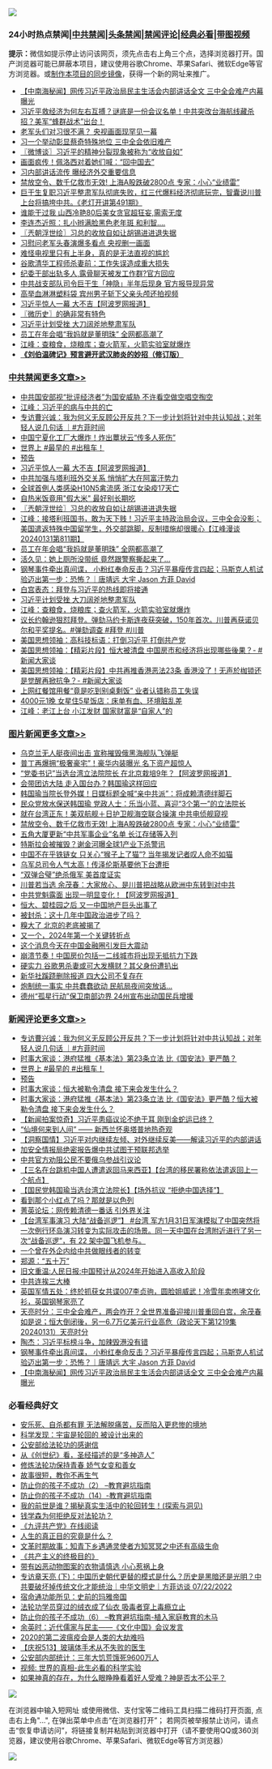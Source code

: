 ![](https://raw.githubusercontent.com/jsvpn/jsproxy/dev/64photo/fqnews-qr.jpg)

<div id="tt">
<h3>24小时热点禁闻|<a href="#%E4%B8%AD%E5%85%B1%E7%A6%81%E9%97%BB%E6%9B%B4%E5%A4%9A%E6%96%87%E7%AB%A0">中共禁闻</a>|<a href="#%E5%9B%BE%E7%89%87%E6%96%B0%E9%97%BB%E6%9B%B4%E5%A4%9A%E6%96%87%E7%AB%A0">头条禁闻</a>|<a href="#%E6%96%B0%E9%97%BB%E8%AF%84%E8%AE%BA%E6%9B%B4%E5%A4%9A%E6%96%87%E7%AB%A0">禁闻评论|<a href="#%E5%BF%85%E7%9C%8B%E7%BB%8F%E5%85%B8%E5%A5%BD%E6%96%87">经典必看</a>|<a href="https://fanb1.xyz/3" target="_blank">带图视频</a></h3>
<div><b>提示：</b>微信如提示停止访问该网页，须先点击右上角三个点，选择浏览器打开。国产浏览器可能已屏蔽本项目，建议使用谷歌Chrome、苹果Safari、微软Edge等官方浏览器。或<a href="%E5%88%B6%E4%BD%9Cgit%E7%A6%81%E9%97%BB%E9%95%9C%E5%83%8F.md">制作本项目的同步镜像</a>，获得一个新的网址来推广。</div>
<ul>

<li><a href="/comments/20240201/1995359.md">【中南海秘闻】网传习近平政治局民主生活会内部讲话全文 三中全会难产内幕曝光</a></li>
<li><a href="/sohnews/20240201/1995311.md">习近平救经济为何左右互搏？谜底是一份会议名单！中共突改台海航线藏杀招？美军“蜂群战术”出台！</a></li>
<li><a href="/baitai/20240201/1995613.md">老军头们对习很不满？ 央视画面现罕见一幕</a></li>
<li><a href="/baitai/20240201/1995290.md">习一个举动彰显蔡奇特殊地位 三中全会依旧难产</a></li>
<li><a href="/ssgc/20240201/1995324.md">〖微博谈〗习近平的精神分裂现象被称为“收放自如”</a></li>
<li><a href="/cnnews/20240201/1995375.md">画面疯传！佩洛西对着她们喊：“回中国去”</a></li>
<li><a href="/baitai/20240201/1995673.md">习内部讲话流传 曝经济外交重要信息</a></li>
<li><a href="/topimagenews/20240201/1995469.md">禁放空令、数千亿救市无效! 上海A股跌破2800点 专家：小心“业绩雷”</a></li>
<li><a href="/sohnews/20240201/1995539.md">巨干生复职习近平整肃军队彻底失败，红三代爆料经济彻底玩完，智囊说川普上台将搞垮中共。《老灯开讲第491期》</a></li>
<li><a href="/cnnews/20240201/1995583.md">谁能干过我 山西冷艳80后美女贪官超狂妄,需索无度</a></li>
<li><a href="/yule/20240201/1995353.md">李连杰近照：扎小辫满脸黑色老年斑 和利智….</a></li>
<li><a href="/cbnews/20240201/1995511.md">〖兲朝浮世绘〗习总的收放自如让胡锡进进退失据</a></li>
<li><a href="/ccpdope/20240201/1995437.md">习慰问老军头春演爆多看点 央视删一画面</a></li>
<li><a href="/yule/20240201/1995585.md">难怪电视里只有上半身，真的是无法直视的尴尬</a></li>
<li><a href="/cnnews/20240201/1995521.md">谷歌清华工程师杀妻前：工作失误造成重大损失</a></li>
<li><a href="/cnnews/20240201/1995584.md">纪委干部出轨多人,露骨聊天被发工作群?官方回应</a></li>
<li><a href="/baitai/20240201/1995634.md">中共战支部队司令巨干生「神隐」半年后现身 官方报导现异常</a></li>
<li><a href="/cnnews/20240201/1995456.md">高举血淋淋塑料袋 宾州男子斩下父亲头颅还拍视频</a></li>
<li><a href="/cbnews/20240201/1995715.md">习近平惊人一幕 大不吉【阿波罗网报道】</a></li>
<li><a href="/bblog/20240201/1995326.md">〖微历史〗的确非常有特色</a></li>
<li><a href="/cbnews/20240201/1995333.md">习近平计划受挫 大刀阔斧地整肃军队</a></li>
<li><a href="/cbnews/20240201/1995386.md">员工在年会唱“我妈就是董明珠” 全网都高潮了</a></li>
<li><a href="/cbnews/20240201/1995325.md">江峰：查粮食，烧粮库；查火箭军，火箭实验室就爆炸</a></li>
<li><b><a href="/comments/20200207/1272816.md" target="_blank">《刘伯温碑记》预言避开武汉肺炎的妙招（修订版）</a></b></li>
</ul>
</div>

<div class="catlist">
<h3><a href="/cbnews/" target="_blank">中共禁闻</a><span><a href="/cbnews/" target="_blank" rel="nofollow">更多文章>></a></span></h3>
<ul>
<li><a href="/cbnews/20240202/1995778.md" target="_blank">中共国安部视“批评经济者”为国安威胁 不许看空做空唱空掏空</a></li>
<li><a href="/cbnews/20240202/1995765.md" target="_blank">江峰：习近平的病与中共的亡</a></li>
<li><a href="/comments/20240202/1995762.md" target="_blank">专访曹兴诚：我为何义无反顾公开反共？下一步计划将针对中共认知战；对年轻人说几句话 ｜#方菲时间</a></li>
<li><a href="/cbnews/20240202/1995752.md" target="_blank">中国宁夏化工厂大爆炸！炸出蕈状云“传多人死伤”</a></li>
<li><a href="/comments/20240201/1995728.md" target="_blank">世界上 #最早的 #出租车！</a></li>
<li><a href="/comments/20240201/1995726.md" target="_blank">预告</a></li>
<li><a href="/cbnews/20240201/1995715.md" target="_blank">习近平惊人一幕 大不吉【阿波罗网报道】</a></li>
<li><a href="/cbnews/20240201/1995531.md" target="_blank">中共加强与塔利班外交关系 悄悄扩大在阿富汗势力</a></li>
<li><a href="/cbnews/20240201/1995530.md" target="_blank">全球首例人类感染H10N5禽流感 浙江女染疫17天亡</a></li>
<li><a href="/cbnews/20240201/1995135.md" target="_blank">自热米饭竟用&quot;假大米&quot; 最好别长期吃</a></li>
<li><a href="/cbnews/20240201/1995511.md" target="_blank">〖兲朝浮世绘〗习总的收放自如让胡锡进进退失据</a></li>
<li><a href="/cbnews/20240201/1995485.md" target="_blank">江峰：接塔利班国书，敢为天下贱！习近平主持政治局会议，三中全会没影；美国遣返特殊中国留学生，外交部跳脚，反制措施却很暖心【江峰漫谈20240131第811期】</a></li>
<li><a href="/cbnews/20240201/1995386.md" target="_blank">员工在年会唱“我妈就是董明珠” 全网都高潮了</a></li>
<li><a href="/cbnews/20240201/1995365.md" target="_blank">活久见：她上厕所没带纸 竟然跟警察撕起来了…</a></li>
<li><a href="/comments/20240201/1995363.md" target="_blank">钢琴事件牵出真间谍， 小粉红奉命反击？习近平暴瘦传言四起；马斯克人机试验迈出第一步：恐怖？｜唐靖远 大宇 Jason 方菲 David</a></li>
<li><a href="/cbnews/20240201/1995334.md" target="_blank">白宫表态：拜登与习近平的热线即将接通</a></li>
<li><a href="/cbnews/20240201/1995333.md" target="_blank">习近平计划受挫 大刀阔斧地整肃军队</a></li>
<li><a href="/cbnews/20240201/1995325.md" target="_blank">江峰：查粮食，烧粮库；查火箭军，火箭实验室就爆炸</a></li>
<li><a href="/comments/20240201/1995322.md" target="_blank">议长约翰逊狠怼拜登。弹劾马约卡斯连夜获突破，150年首次。川普再获诺贝尔和平奖提名。#弹劾调查 #拜登 #川普</a></li>
<li><a href="/cbnews/20240201/1995312.md" target="_blank">美国思想领袖：高科技标语：打倒习近平 打倒共产党</a></li>
<li><a href="/cbnews/20240201/1995299.md" target="_blank">美国思想领袖：【精彩片段】恒大被清盘 中国房市和经济将出现哪些後果？- #新闻大家谈</a></li>
<li><a href="/cbnews/20240201/1995298.md" target="_blank">美国思想领袖：【精彩片段】中共再推香港恶法23条 香港没了！无声於枷锁还是觉醒再掀抗争？- #新闻大家谈</a></li>
<li><a href="/cbnews/20240201/1995252.md" target="_blank">上网红餐馆用餐“竟是吃到别桌剩饭” 业者认错称员工失误</a></li>
<li><a href="/cbnews/20240201/1995244.md" target="_blank">4000元1晚 女星住5星饭店：床单有血、环境脏乱差</a></li>
<li><a href="/cbnews/20240201/1995242.md" target="_blank">江峰：老江上台 小江发财 国家财富是“自家人”的</a></li>

</ul>
</div>
<div class="catlist">
<h3><a href="/topimagenews/" target="_blank">图片新闻</a><span><a href="/topimagenews/" target="_blank" rel="nofollow">更多文章>></a></span></h3>
<ul>
<li><a href="/topimagenews/20240202/1995751.md" target="_blank">乌克兰无人艇夜间出击 宣称摧毁俄黑海舰队飞弹艇</a></li>
<li><a href="/topimagenews/20240201/1995714.md" target="_blank">普丁再爆拥“极奢豪宅”！豪华内装曝光 名下资产超惊人</a></li>
<li><a href="/topimagenews/20240201/1995713.md" target="_blank">“党委书记”当选台湾立法院院长 在北京栽培9年？【阿波罗网报道】</a></li>
<li><a href="/topimagenews/20240201/1995659.md" target="_blank">会带团访大陆 走入国台办？韩国瑜这样回应</a></li>
<li><a href="/topimagenews/20240201/1995658.md" target="_blank">韩国瑜当院长登外媒！日媒标题全喊“亲中共派”：将成赖清德绊脚石</a></li>
<li><a href="/topimagenews/20240201/1995657.md" target="_blank">民众党放水保送韩国瑜 党政人士：乐当小蓝、喜迎“3个第一”的立法院长</a></li>
<li><a href="/topimagenews/20240201/1995560.md" target="_blank">就在台湾正东！美双航舰＋日护卫舰海空联合操演 中共电侦舰窥视</a></li>
<li><a href="/topimagenews/20240201/1995469.md" target="_blank">禁放空令、数千亿救市无效! 上海A股跌破2800点 专家：小心“业绩雷”</a></li>
<li><a href="/topimagenews/20240201/1995313.md" target="_blank">五角大厦更新“中共军事企业”名单 长江存储等入列</a></li>
<li><a href="/topimagenews/20240131/1995193.md" target="_blank">特斯拉会被摧毁？谢金河曝全球1产业下杀警讯</a></li>
<li><a href="/topimagenews/20240131/1995095.md" target="_blank">中国不在乎铁链女 只关心“猴子上了猫”? 当年揭发记者叹人命不如猫</a></li>
<li><a href="/topimagenews/20240131/1995094.md" target="_blank">乌军总司令人气太高！传泽伦斯基要他下台遭拒</a></li>
<li><a href="/topimagenews/20240131/1995083.md" target="_blank">“双弹合璧”绝杀俄军 美首度证实</a></li>
<li><a href="/topimagenews/20240131/1995082.md" target="_blank">川普若当选 余茂春：大家放心、是川普把战略从欧洲中东转到对中共</a></li>
<li><a href="/topimagenews/20240131/1995051.md" target="_blank">中共党魁露面 出现一明显变化！【阿波罗网报道】</a></li>
<li><a href="/topimagenews/20240131/1995038.md" target="_blank">恒大、碧桂园之后 又一中国地产巨头出事了</a></li>
<li><a href="/topimagenews/20240131/1995037.md" target="_blank">被封杀：这十几年中国政治进步了吗？</a></li>
<li><a href="/topimagenews/20240131/1994982.md" target="_blank">糗大了 北京的老底被揭了</a></li>
<li><a href="/topimagenews/20240131/1994924.md" target="_blank">又一个，2024年第一个关键转折点</a></li>
<li><a href="/topimagenews/20240131/1994923.md" target="_blank">这个消息今天在中国金融圈引发巨大震动</a></li>
<li><a href="/topimagenews/20240131/1994908.md" target="_blank">崩溃节奏！中国房价包括一二线城市将出现无抵抗力下跌</a></li>
<li><a href="/topimagenews/20240131/1994907.md" target="_blank">硬实力 谷歌男杀妻或可大发横财？其父身份遭扒出</a></li>
<li><a href="/topimagenews/20240131/1994887.md" target="_blank">新华社蹊跷删除报道 四大公司不复存在</a></li>
<li><a href="/topimagenews/20240131/1994864.md" target="_blank">炮制统一事实 中共蠢蠢欲动 民航局夜间突放话…</a></li>
<li><a href="/topimagenews/20240131/1994863.md" target="_blank">德州“孤星行动”保卫南部边界 24州宣布出动国民兵增援</a></li>

</ul>
</div>
<div class="catlist">
<h3><a href="/comments/" target="_blank">新闻评论</a><span><a href="/comments/" target="_blank" rel="nofollow">更多文章>></a></span></h3>
<ul>
<li><a href="/comments/20240202/1995762.md" target="_blank">专访曹兴诚：我为何义无反顾公开反共？下一步计划将针对中共认知战；对年轻人说几句话 ｜#方菲时间</a></li>
<li><a href="/comments/20240201/1995735.md" target="_blank">时事大家谈：港府猛推《基本法》第23条立法 比《国安法》更严酷？</a></li>
<li><a href="/comments/20240201/1995728.md" target="_blank">世界上 #最早的 #出租车！</a></li>
<li><a href="/comments/20240201/1995726.md" target="_blank">预告</a></li>
<li><a href="/comments/20240201/1995723.md" target="_blank">时事大家谈：恒大被勒令清盘 接下来会发生什么？</a></li>
<li><a href="/comments/20240201/1995697.md" target="_blank">时事大家谈：港府猛推《基本法》第23条立法 比《国安法》更严酷？恒大被勒令清盘 接下来会发生什么？</a></li>
<li><a href="/comments/20240201/1995688.md" target="_blank">【新闻拍案惊奇】习近平患癌议论不绝于耳 刚到金蛇运已终？</a></li>
<li><a href="/comments/20240201/1995687.md" target="_blank">“仙境何来到人间” —— 新西兰怀奥塔普地热奇观</a></li>
<li><a href="/comments/20240201/1995670.md" target="_blank">【洞察国情】习近平对内继续左倾、对外继续反美——解读习近平的内部讲话</a></li>
<li><a href="/comments/20240201/1995667.md" target="_blank">加安全情报局绝密报告爆中共试图干预联邦选举</a></li>
<li><a href="/comments/20240201/1995666.md" target="_blank">中共官方劝阻公民不要俄乌参战引议论</a></li>
<li><a href="/comments/20240201/1995631.md" target="_blank">【三名在台跳机中国人遭遣返回马来西亚】【台湾的移民署称依法遣返回上一个航点】</a></li>
<li><a href="/comments/20240201/1995599.md" target="_blank">【国民党韩国瑜当选台湾立法院长】【场外抗议 “拒绝中国选择”】</a></li>
<li><a href="/comments/20240201/1995580.md" target="_blank">看到那个小红点了吗？那就是以色列</a></li>
<li><a href="/comments/20240201/1995488.md" target="_blank">菁英论坛：网传赖清德一番话 引外界关注</a></li>
<li><a href="/comments/20240201/1995480.md" target="_blank">【台湾军事演习 大陆“战备巡逻”】 #台湾 军方1月31日军演模拟了中国突然将一次例行环岛演习转变为实际攻击的场景。同一天中国在台湾附近进行了另一次“战备巡逻”，有 22 架中国飞机参与。</a></li>
<li><a href="/comments/20240201/1995448.md" target="_blank">一个曾在外企内给中共做眼线者的转变</a></li>
<li><a href="/comments/20240201/1995447.md" target="_blank">郑源：“五十万”</a></li>
<li><a href="/comments/20240201/1995446.md" target="_blank">旧文重温:人民日报:中国预计从2024年开始进入高收入阶段</a></li>
<li><a href="/comments/20240201/1995423.md" target="_blank">中共连挨三大棒</a></li>
<li><a href="/comments/20240201/1995416.md" target="_blank">英国军情五处：终於抓获女共谍007李贞驹，圆脸姐威武！冷雪年卖咆哮文化衫，英国钢琴家亮了</a></li>
<li><a href="/comments/20240201/1995385.md" target="_blank">天亮时分：三中全会难产，两会咋开？全世界准备迎接川普重回白宫，余茂春如是说；恒大倒闭後，另一6.7万亿美元行业高危（政论天下第1219集 20240131）天亮时分</a></li>
<li><a href="/comments/20240201/1995367.md" target="_blank">陶杰：习近平标榜斗争，加辣毁港没有错</a></li>
<li><a href="/comments/20240201/1995363.md" target="_blank">钢琴事件牵出真间谍， 小粉红奉命反击？习近平暴瘦传言四起；马斯克人机试验迈出第一步：恐怖？｜唐靖远 大宇 Jason 方菲 David</a></li>
<li><a href="/comments/20240201/1995359.md" target="_blank">【中南海秘闻】网传习近平政治局民主生活会内部讲话全文 三中全会难产内幕曝光</a></li>

</ul>
</div>

<div class="catlist">
<h3>必看经典好文</h3>
<ul>
<li><a href="/topimagenews/20180409/925880.md" target="_blank">安乐死、自杀都有罪 无法解脱痛苦，反而陷入更悲惨的境地</a></li>
<li><a href="/comments/20230228/1854345.md" target="_blank">科学发现：宇宙是轮回的 被设计出来的</a></li>
<li><a href="/aomi/history/20210111/1465363.md" target="_blank">公安部给法轮功的感谢信</a></li>
<li><a href="/comments/20210223/1492392.md" target="_blank">从《创世纪》看，圣经描述的是“多神造人”</a></li>
<li><a href="/cbnews/20210720/1590052.md" target="_blank">修炼法轮功保持青春 娇气女变和善女</a></li>
<li><a href="/funmedia/20210802/1598610.md" target="_blank">故事很短，教你不再生气</a></li>
<li><a href="/comments/20230917/1933753.md" target="_blank">防止你的孩子不成功（2） &#8211;教育避坑指南</a></li>
<li><a href="/comments/20231003/1941694.md" target="_blank">防止你的孩子不成功（14）-教育避坑指南</a></li>
<li><a href="/comments/20200715/1359453.md" target="_blank">我的前世是谁？揭秘真实生活中的轮回转生！(探索与洞见)</a></li>
<li><a href="/comments/20210123/1473430.md" target="_blank">钱学森为何拒绝反对法轮功？</a></li>
<li><a href="/bookonline/20131116/201057.md" target="_blank">《九评共产党》在线阅读</a></li>
<li><a href="/comments/20220717/1759493.md" target="_blank">人生的真正目的究竟是什么？</a></li>
<li><a href="/comments/20200308/1290079.md" target="_blank">文革时期故事：知青下乡遇通灵使者方知冥冥之中还有高级生命</a></li>
<li><a href="/bookwiki/20171120/858084.md" target="_blank">《共产主义的终极目的》</a></li>
<li><a href="/lifebaike/20180811/984246.md" target="_blank">带有凶恶动物图案的衣物请慎选 小心惹祸上身</a></li>
<li><a href="/bannedvideo/20220723/1761909.md" target="_blank">专访章天亮 (下)：中国历史朝代更替的模式是什么？历史是黑暗还是光明？中共要破坏掉传统文化才能统治｜中华文明史｜方菲访谈 07/22/2022</a></li>
<li><a href="/cbnews/20180711/970353.md" target="_blank">宿命通功能所见：史前的玛雅帝国</a></li>
<li><a href="/comments/20210317/1506773.md" target="_blank">法轮功学员穿过的绒衣成了仙衣 吸毒者穿上毒瘾立止</a></li>
<li><a href="/comments/20230921/1905929.md" target="_blank">防止你的孩子不成功（6） &#8211;教育避坑指南-植入家庭教育的木马</a></li>
<li><a href="/comments/20230502/1879311.md" target="_blank">余英时：近代儒家与民主——《文化中国》会议发言</a></li>
<li><a href="/comments/20200712/1359432.md" target="_blank">2020的第二波瘟疫会是人类的大劫难吗</a></li>
<li><a href="/cbnews/20210526/1554325.md" target="_blank">【庆祝513】玻璃体手术从不失败的医生</a></li>
<li><a href="/comments/20200515/220430.md" target="_blank">公安部内部统计：三年大饥荒饿死9600万人</a></li>
<li><a href="/aomi/supernatural/20150313/374665.md" target="_blank">视频: 世界的真相-此生必看的科学实验</a></li>
<li><a href="/comments/20200623/1346844.md" target="_blank">如果神真的存在，为什么眼睁睁看着好人受难？神是否太不公平？</a></li>

</ul>
</div>

![](https://raw.githubusercontent.com/jsvpn/jsproxy/dev/64photo/fqnews-qr.jpg)

在浏览器中输入短网址 或使用微信、支付宝等二维码工具扫描二维码打开页面, 点击右上角"...", 在弹出菜单中点击“在浏览器打开”； 若网页被举报禁止访问，请点击“恢复申请访问”，将链接复制并粘贴到浏览器中打开（请不要使用QQ或360浏览器，建议使用谷歌Chrome、苹果Safari、微软Edge等官方浏览器）

![](https://raw.githubusercontent.com/jsvpn/jsproxy/dev/64photo/wx.jpg)